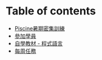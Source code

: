 # Table of contents

* [Piscine暑期密集訓練](README.md)
* [參加學員](jia.md)
* [自學教材 - 程式語言](zi-jiao-cai.md)
* [每周任務](mei-zhou-ren.md)

